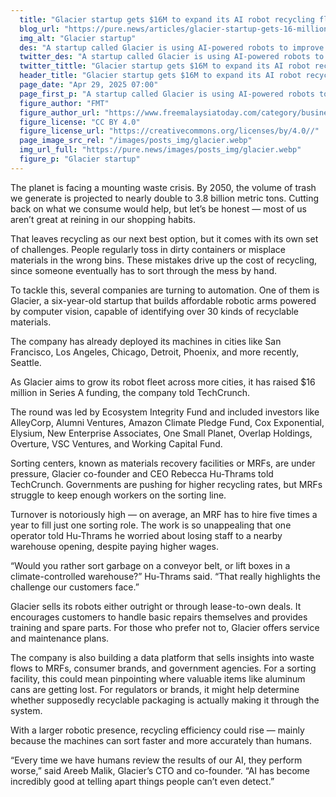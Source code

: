 ```yaml
---
  title: "Glacier startup gets $16M to expand its AI robot recycling fleet"
  blog_url: "https://pure.news/articles/glacier-startup-gets-16-million-to-expand-robot-recycling-fleet"
  img_alt: "Glacier startup"
  des: "A startup called Glacier is using AI-powered robots to improve recycling efficiency by automating sorting in waste facilities, helping reduce labor issues and boost recycling rates."
  twitter_des: "A startup called Glacier is using AI-powered robots to improve recycling efficiency by automating sorting in waste facilities, helping reduce labor issues and boost recycling rates."
  twitter_tittle: "Glacier startup gets $16M to expand its AI robot recycling fleet"
  header_title: "Glacier startup gets $16M to expand its AI robot recycling fleet"
  page_date: "Apr 29, 2025 07:00"
  page_first_p: "A startup called Glacier is using AI-powered robots to improve recycling efficiency by automating sorting in waste facilities, helping reduce labor issues and boost recycling rates."
  figure_author: "FMT"
  figure_author_url: "https://www.freemalaysiatoday.com/category/business/2024/12/05/openai-chief-believes-musk-will-not-abuse-government-power/"
  figure_license: "CC BY 4.0"
  figure_license_url: "https://creativecommons.org/licenses/by/4.0//"
  page_image_src_rel: "/images/posts_img/glacier.webp"
  img_url_full: "https://pure.news/images/posts_img/glacier.webp"
  figure_p: "Glacier startup"
---
```


The planet is facing a mounting waste crisis. By 2050, the volume of trash we generate is projected to nearly double to 3.8 billion metric tons. Cutting back on what we consume would help, but let’s be honest — most of us aren’t great at reining in our shopping habits.

That leaves recycling as our next best option, but it comes with its own set of challenges. People regularly toss in dirty containers or misplace materials in the wrong bins. These mistakes drive up the cost of recycling, since someone eventually has to sort through the mess by hand.

To tackle this, several companies are turning to automation. One of them is Glacier, a six-year-old startup that builds affordable robotic arms powered by computer vision, capable of identifying over 30 kinds of recyclable materials.

The company has already deployed its machines in cities like San Francisco, Los Angeles, Chicago, Detroit, Phoenix, and more recently, Seattle.

As Glacier aims to grow its robot fleet across more cities, it has raised $16 million in Series A funding, the company told TechCrunch.

The round was led by Ecosystem Integrity Fund and included investors like AlleyCorp, Alumni Ventures, Amazon Climate Pledge Fund, Cox Exponential, Elysium, New Enterprise Associates, One Small Planet, Overlap Holdings, Overture, VSC Ventures, and Working Capital Fund.

Sorting centers, known as materials recovery facilities or MRFs, are under pressure, Glacier co-founder and CEO Rebecca Hu-Thrams told TechCrunch. Governments are pushing for higher recycling rates, but MRFs struggle to keep enough workers on the sorting line.

Turnover is notoriously high — on average, an MRF has to hire five times a year to fill just one sorting role. The work is so unappealing that one operator told Hu-Thrams he worried about losing staff to a nearby warehouse opening, despite paying higher wages.

“Would you rather sort garbage on a conveyor belt, or lift boxes in a climate-controlled warehouse?” Hu-Thrams said. “That really highlights the challenge our customers face.”

Glacier sells its robots either outright or through lease-to-own deals. It encourages customers to handle basic repairs themselves and provides training and spare parts. For those who prefer not to, Glacier offers service and maintenance plans.

The company is also building a data platform that sells insights into waste flows to MRFs, consumer brands, and government agencies. For a sorting facility, this could mean pinpointing where valuable items like aluminum cans are getting lost. For regulators or brands, it might help determine whether supposedly recyclable packaging is actually making it through the system.

With a larger robotic presence, recycling efficiency could rise — mainly because the machines can sort faster and more accurately than humans.

“Every time we have humans review the results of our AI, they perform worse,” said Areeb Malik, Glacier’s CTO and co-founder. “AI has become incredibly good at telling apart things people can’t even detect.”
